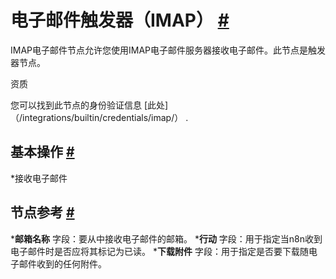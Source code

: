 


 电子邮件触发器（IMAP）
 [#](#电子邮件触发imap "永久链接")
=================================================================



 IMAP电子邮件节点允许您使用IMAP电子邮件服务器接收电子邮件。此节点是触发器节点。
 




 资质
 



 您可以找到此节点的身份验证信息
 [此处]（/integrations/builtin/credentials/imap/）
 .
 




 基本操作
 [#](#基本操作 "永久链接")
-----------------------------------------------------------


*接收电子邮件



 节点参考
 [#](#节点引用 "永久链接")
-------------------------------------------------------


***邮箱名称**
 字段：要从中接收电子邮件的邮箱。
***行动**
 字段：用于指定当n8n收到电子邮件时是否应将其标记为已读。
***下载附件**
 字段：用于指定是否要下载随电子邮件收到的任何附件。




